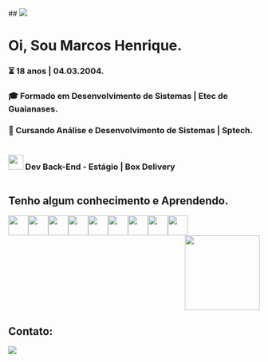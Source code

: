 
<span align="center">
## <img src="https://user-images.githubusercontent.com/56117129/180338279-b0b101f3-98fc-4883-ae4f-f3bc5faa2e04.png">
</span>

<br>
<div align="left" style="display:inline-block">
<h1> Oi, Sou Marcos Henrique.<br></h1>
<h3>⏳ 18 anos | 04.03.2004.</h3>
<h3>🎓 Formado em Desenvolvimento de Sistemas | Etec de Guaianases.</h3>
<h3>📘 Cursando Análise e Desenvolvimento de Sistemas | Sptech.</h3>


<h3 style="display:inline-block"><img height="30px"width="30px"src="https://i0.wp.com/teste708191542.wpcomstaging.com/wp-content/uploads/2022/05/Box-Delivery.png?fit=2000%2C2000&ssl=1"> Dev Back-End - Estágio | Box Delivery</h3>


</div>
<!-- <div align="center"> <a href="https://github.com/Marcos-Henriq"> <img height="180em" src="https://github-readme-stats.vercel.app/api?username=Marcos-Henriq&show_icons=true&theme=dark&include_all_commits=true&count_private=true"/> <img height="180em" src="https://github-readme-stats.vercel.app/api/top-langs/?username=Marcos-Henriq&layout=compact&langs_count=7&theme=dark"/> </div> -->
<br>
<div style="display:inline-block">
<h2>Tenho algum conhecimento e Aprendendo.</h2>
<img width="40px" height="40px" src="https://cdn.jsdelivr.net/gh/devicons/devicon/icons/git/git-original.svg" /><img width="40px" height="40px" src="https://cdn.jsdelivr.net/gh/devicons/devicon/icons/html5/html5-original.svg" /><img width="40px" height="40px" src="https://cdn.jsdelivr.net/gh/devicons/devicon/icons/css3/css3-original.svg" /><img  width="40px" height="40px" src="https://cdn.jsdelivr.net/gh/devicons/devicon/icons/javascript/javascript-original.svg" /><img width="40px" height="40px" src="https://cdn.jsdelivr.net/gh/devicons/devicon/icons/php/php-original.svg" /><img width="40px" height="40px" src="https://cdn.jsdelivr.net/gh/devicons/devicon/icons/figma/figma-original.svg" /><img width="40px" height="40px" src="https://cdn.jsdelivr.net/gh/devicons/devicon/icons/mysql/mysql-original-wordmark.svg" /><img width="40px" height="40px" src="https://cdn.jsdelivr.net/gh/devicons/devicon/icons/laravel/laravel-plain-wordmark.svg" /><img src="https://cdn.jsdelivr.net/gh/devicons/devicon/icons/java/java-original-wordmark.svg" width="40px" height="40px"/>
<img align="right" src="https://c.tenor.com/ebsXZlhpxEQAAAAC/gon-freecss-hxh.gif" width="150px">
</div>
<div>

<h2> Contato:</h2>
<a href="https://discord.com/users/448230589774954496"><img src="https://img.shields.io/badge/Discord-5865F2?style=for-the-badge&logo=discord&logoColor=white"></a>
